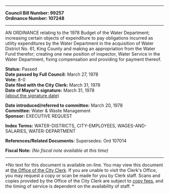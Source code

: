 * * * * *  
  
**Council Bill Number: [](#h0)[](#h2)99257**   
**Ordinance Number: 107248**  
  
* * * * *  
  
AN ORDINANCE relating to the 1978 Budget of the Water Department; increasing certain objects of expenditure to pay obligations incurred as utility expenditures by the Water Department in the acquisition of Water District No. 61, King County and making an appropriation from the Water Fund therefor; creating one new position of inspector, Water Service in the Water Department, fixing compensation and providing for payment thereof.  
  
**Status:** Passed   
**Date passed by Full Council:** March 27, 1978   
**Vote:** 8-0   
**Date filed with the City Clerk:** March 31, 1978   
**Date of Mayor's signature:** March 31, 1978   
[(about the signature date)](/~public/approvaldate.htm)   
  
  
**Date introduced/referred to committee:** March 20, 1978   
**Committee:** Water & Waste Management   
**Sponsor:** EXECUTIVE REQUEST   
  
**Index Terms:** WATER-DISTRICTS, CITY-EMPLOYEES, WAGES-AND-SALARIES, WATER-DEPARTMENT  
  
**References/Related Documents:** Supersedes: Ord 107014  
  
**Fiscal Note:** *(No fiscal note available at this time)*  
  
* * * * *  
  
*No text for this document is available on-line. You may view this document at [the Office of the City Clerk](http://www.seattle.gov/leg/clerk/contactUs.htm). If you are unable to visit the Clerk's Office, you may request a copy or scan be made for you by Clerk staff. Scans and copies provided by the Office of the City Clerk are subject to [copy fees](http://clerk.seattle.gov/~public/clerkfees.htm), and the timing of service is dependent on the availability of staff. *  
  
  
